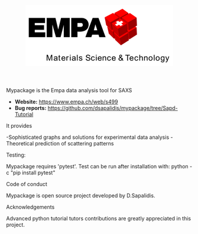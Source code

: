 <h1 align="center">
<img src="https://github.com/dsapalidis/mypackage/blob/Sapd-Tutorial/Sapaempa.svg" width="400">
</h1><br>

Mypackage is the Empa data analysis tool for SAXS

- **Website:** https://www.empa.ch/web/s499
- **Bug reports:** https://github.com/dsapalidis/mypackage/tree/Sapd-Tutorial 

It provides

-Sophisticated graphs and solutions for experimental data analysis
-Theoretical prediction of scattering patterns

Testing:

Mypackage requires 'pytest'.  Test can be run after installation with:
    python -c "pip install pytest"

Code of conduct

Mypackage is open source project developed by D.Sapalidis. 

Acknowledgements

Advanced python tutorial tutors contributions are greatly appreciated in this project.